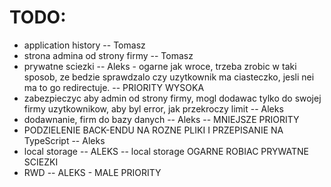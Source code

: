 # TODO:

- application history -- Tomasz
- strona admina od strony firmy -- Tomasz
- prywatne sciezki -- Aleks - ogarne jak wroce, trzeba zrobic w taki sposob, ze bedzie sprawdzalo czy uzytkownik ma ciasteczko, jesli nei ma to go redirectuje. -- PRIORITY WYSOKA
- zabezpieczyc aby admin od strony firmy, mogl dodawac tylko do swojej firmy uzytkownikow, aby byl error, jak przekroczy limit -- Aleks
- dodawnanie, firm do bazy danych -- Aleks -- MNIEJSZE PRIORITY
- PODZIELENIE BACK-ENDU NA ROZNE PLIKI I PRZEPISANIE NA TypeScript -- Aleks
- local storage -- ALEKS -- local storage OGARNE ROBIAC PRYWATNE SCIEZKI
- RWD -- ALEKS - MALE PRIORITY
